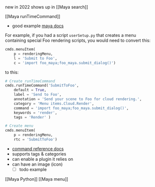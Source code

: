 new in 2022
shows up in [[Maya search]]

[[Maya runTimeCommand]]

- good example [maya docs](https://help.autodesk.com/view/MAYAUL/2022/ENU/?guid=GUID-36CB5BF4-BB31-41E8-81AF-CD03BDD2E4A6)

For example, if you had a script `userSetup.py` that creates a menu containing special Foo rendering scripts, you would need to convert this:
```python
cmds.menuItem(
	p = renderingMenu, 
	l = 'Submit to Foo', 
	c = 'import foo_maya;foo_maya.submit_dialog()')
```

to this:
```python
# Create runTimeCommand
cmds.runTimeCommand('SubmitToFoo', 
	default = True, 
	label = 'Send to Foo', 
	annotation = 'Send your scene to Foo for cloud rendering.', 
	category = 'Menu items.Cloud.Render', 
	command = 'import foo_maya;foo_maya.submit_dialog()', 
	keywords = 'render', 
	tags = 'Render' )

# Create menu
cmds.menuItem(
	p = renderingMenu, 
	rtc = 'SubmitToFoo')
```

- [command reference docs](https://help.autodesk.com/cloudhelp/2022/ENU/Maya-Tech-Docs/CommandsPython/runTimeCommand.html)
- supports tags & categories
- can enable a plugin it relies on
- can have an image (icon)
	- [ ] todo example

[[Maya Python]]
[[Maya menu]]
